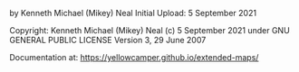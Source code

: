 by Kenneth Michael (Mikey) Neal
Initial Upload: 5 September 2021

Copyright: Kenneth Michael (Mikey) Neal (c) 5 September 2021 under GNU GENERAL PUBLIC LICENSE Version 3, 29 June 2007

Documentation at: https://yellowcamper.github.io/extended-maps/
